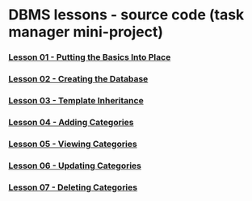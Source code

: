 # DBMS lessons - source code (task manager mini-project)

### [Lesson 01 - Putting the Basics Into Place](https://github.com/Code-Institute-Solutions/flask-sqlalchemy-task-manager/tree/main/01_putting_the_basics_into_place)

### [Lesson 02 - Creating the Database](https://github.com/Code-Institute-Solutions/flask-sqlalchemy-task-manager/tree/main/02_creating_the_database)

### [Lesson 03 - Template Inheritance](https://github.com/Code-Institute-Solutions/flask-sqlalchemy-task-manager/tree/main/03_template_inheritance)

### [Lesson 04 - Adding Categories](https://github.com/Code-Institute-Solutions/flask-sqlalchemy-task-manager/tree/main/04_adding_categories)

### [Lesson 05 - Viewing Categories](https://github.com/Code-Institute-Solutions/flask-sqlalchemy-task-manager/tree/main/05_viewing_categories)

### [Lesson 06 - Updating Categories](https://github.com/Code-Institute-Solutions/flask-sqlalchemy-task-manager/tree/main/06_updating_categories)

### [Lesson 07 - Deleting Categories](https://github.com/Code-Institute-Solutions/flask-sqlalchemy-task-manager/tree/main/07_deleting_categories)

